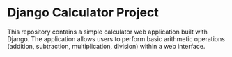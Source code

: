 # Django Calculator Project

This repository contains a simple calculator web application built with Django. The application allows users to perform basic arithmetic operations (addition, subtraction, multiplication, division) within a web interface.
